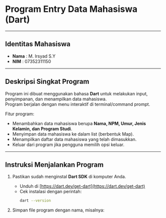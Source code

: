 
# Program Entry Data Mahasiswa (Dart)

---

## Identitas Mahasiswa
- **Nama** : M. Irsyad S.Y  
- **NIM** : 07352311150  

---

## Deskripsi Singkat Program
Program ini dibuat menggunakan bahasa **Dart** untuk melakukan input, penyimpanan, dan menampilkan data mahasiswa.  
Program berjalan dengan menu interaktif di terminal/command prompt.  

Fitur program:  
- Menambahkan data mahasiswa berupa **Nama, NPM, Umur, Jenis Kelamin, dan Program Studi**.  
- Menyimpan data mahasiswa ke dalam list (berbentuk Map).  
- Menampilkan daftar data mahasiswa yang telah dimasukkan.  
- Keluar dari program jika pengguna memilih opsi keluar.  

---

## Instruksi Menjalankan Program
1. Pastikan sudah menginstal **Dart SDK** di komputer Anda.  
   - Unduh di [https://dart.dev/get-dart](https://dart.dev/get-dart)  
   - Cek instalasi dengan perintah:  
     ```bash
     dart --version
     ```

2. Simpan file program dengan nama, misalnya:  
